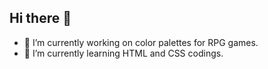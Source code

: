 ## Hi there 👋

- 🔭 I’m currently working on color palettes for RPG games.
- 🌱 I’m currently learning HTML and CSS codings.
